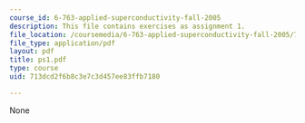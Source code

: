 ```yaml
---
course_id: 6-763-applied-superconductivity-fall-2005
description: This file contains exercises as assignment 1.
file_location: /coursemedia/6-763-applied-superconductivity-fall-2005/713dcd2f6b8c3e7c3d457ee83ffb7180_ps1.pdf
file_type: application/pdf
layout: pdf
title: ps1.pdf
type: course
uid: 713dcd2f6b8c3e7c3d457ee83ffb7180

---
```

None